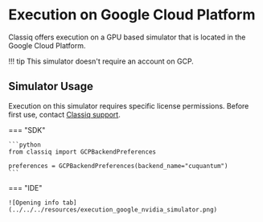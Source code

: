 # Execution on Google Cloud Platform

Classiq offers execution on a GPU based simulator that is located in the Google Cloud Platform.

<!-- prettier-ignore-start -->
!!! tip
    This simulator doesn't require an account on GCP.
<!-- prettier-ignore-end -->

## Simulator Usage

Execution on this simulator requires specific license permissions.
Before first use, contact [Classiq support](mailto:support@classiq.io).

=== "SDK"

    ```python
    from classiq import GCPBackendPreferences

    preferences = GCPBackendPreferences(backend_name="cuquantum")
    ```

=== "IDE"

    ![Opening info tab](../../../resources/execution_google_nvidia_simulator.png)

